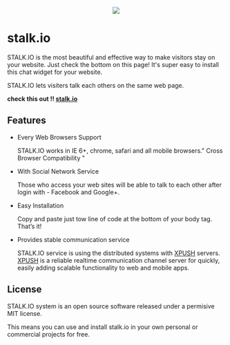 <p align="center">
  <img src="https://raw.githubusercontent.com/xpush/stalk.io/master/doc/stalk-logo.jpg"/>
</p>

stalk.io
===============

STALK.IO is the most beautiful and effective way to make visitors stay on your website. Just check the bottom on this page! It's super easy to install this chat widget for your website.

STALK.IO lets visiters talk each others on the same web page.

**check this out !! [stalk.io]**

Features
-----------
- Every Web Browsers Support

  STALK.IO works in IE 6+, chrome, safari and all mobile browsers." Cross Browser Compatibility "

- With Social Network Service

  Those who access your web sites will be able to talk to each other after login with - Facebook and Google+.

- Easy Installation

  Copy and paste just tow line of code at the bottom of your body tag. That’s it!

- Provides stable communication service

  STALK.IO service is using the distributed systems with [XPUSH] servers. [XPUSH] is a reliable realtime communication channel server for quickly, easily adding scalable functionality to web and mobile apps.

License
----

 STALK.IO system is an open source software released under a permisive MIT license.

 This means you can use and install stalk.io in your own personal or commercial projects for free.



[XPUSH]:https://github.com/xpush/node-xpush
[stalk.io]:http://stalk.io
